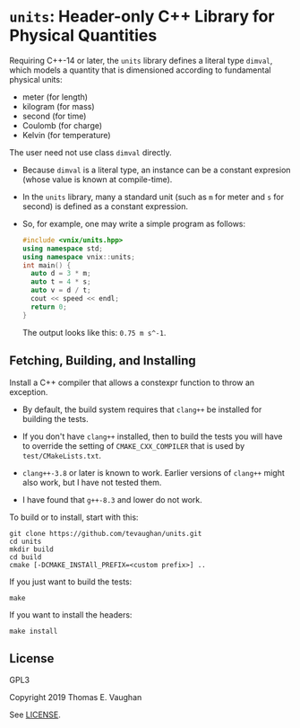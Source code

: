 # `units`: Header-only C++ Library for Physical Quantities

Requiring C++-14 or later, the `units` library defines a literal type `dimval`,
which models a quantity that is dimensioned according to fundamental physical
units:

- meter (for length)
- kilogram (for mass)
- second (for time)
- Coulomb (for charge)
- Kelvin (for temperature)

The user need not use class `dimval` directly.

- Because `dimval` is a literal type, an instance can be a constant expresion
  (whose value is known at compile-time).

- In the `units` library, many a standard unit (such as `m` for meter and `s`
  for second) is defined as a constant expression.

- So, for example, one may write a simple program as follows:
  ```c++
  #include <vnix/units.hpp>
  using namespace std;
  using namespace vnix::units;
  int main() {
    auto d = 3 * m;
    auto t = 4 * s;
    auto v = d / t;
    cout << speed << endl;
    return 0;
  }
  ```
  The output looks like this: `0.75 m s^-1`.

## Fetching, Building, and Installing

Install a C++ compiler that allows a constexpr function to throw an exception.

- By default, the build system requires that `clang++` be installed for
  building the tests.

- If you don't have `clang++` installed, then to build the tests you will have
  to override the setting of `CMAKE_CXX_COMPILER` that is used by
  `test/CMakeLists.txt`.

- `clang++-3.8` or later is known to work.  Earlier versions of `clang++` might
  also work, but I have not tested them.

- I have found that `g++-8.3` and lower do not work.

To build or to install, start with this:

```
git clone https://github.com/tevaughan/units.git
cd units
mkdir build
cd build
cmake [-DCMAKE_INSTAll_PREFIX=<custom prefix>] ..
```

If you just want to build the tests:

```
make
```

If you want to install the headers:

```
make install
```

## License

GPL3

Copyright 2019  Thomas E. Vaughan

See [LICENSE](LICENSE).
